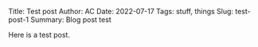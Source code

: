 Title: Test post
Author: AC
Date: 2022-07-17
Tags: stuff, things
Slug: test-post-1
Summary: Blog post test

Here is a test post.